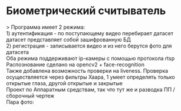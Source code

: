 <h1> Биометрический считыватель</h1>>
Программа имеет 2 режима: <br>
1) аутентификация - по поступающему видео перебирает датасет<br>
датасет представляет собой зашифрованную БД <br>
2) регистрация - записывается видео и из него берутся фото для датасета <br>
Оба режима поддерживают ip-камеры с помощью протокола rtsp <br>
Распознование сделано на opencv2 + face-recognition<br>
Также добавлена возможность проверки на liveness. Проверка осуществляется через фильтры Хаара, 
1 умеет определять только открытые глаза, другой открытые и закрытые <br>
Проект по Аппаратным средствам, так что тут же и разводка ПП / сборочный чертеж<br>
Пара фото: 
